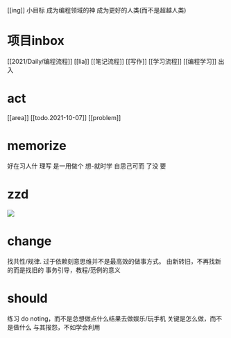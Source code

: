 [[ing]]
小目标 成为编程领域的神
成为更好的人类(而不是超越人类)
# 项目inbox
[[2021/Daily/编程流程]] [[lia]]
[[笔记流程]] [[写作]]
[[学习流程]]  [[编程学习]]
出入
# act
[[area]]
[[todo.2021-10-07]]
[[problem]]
# memorize
好在习人什 理写
是一用做个 想-就时学
自思己可而 了没  要
# zzd
![](http://ys-f.ys168.com/58342039/115098388/lMOeLjk4H546F27KHMJ31b/%E5%93%B2%E8%B1%86%E9%9F%B3%E5%BD%A2%E5%A4%A7%E5%9C%86%E6%BB%A1%E7%89%88%E9%94%AE%E7%9B%98%E5%9B%BE.jpg)

# change
找共性/规律. 过于依赖刻意思维并不是最高效的做事方式。
由新转旧，不再找新的而是找旧的
事务引导，教程/范例的意义
# should
练习 do noting，而不是总想做点什么结果去做娱乐/玩手机
关键是怎么做，而不是做什么
与其报怨，不如学会利用